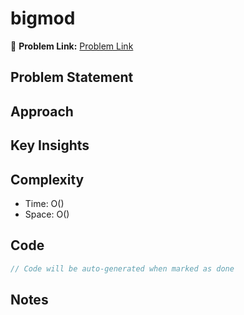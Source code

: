 # bigmod

🔗 **Problem Link:** [Problem Link](https://onlinejudge.org/index.php?option=com_onlinejudge)

## Problem Statement
<!-- Describe the problem here -->

## Approach
<!-- Explain your approach -->

## Key Insights
<!-- List key insights and tricks -->

## Complexity
- Time: O()
- Space: O()

## Code
```cpp
// Code will be auto-generated when marked as done
```

## Notes
<!-- Any additional notes -->

